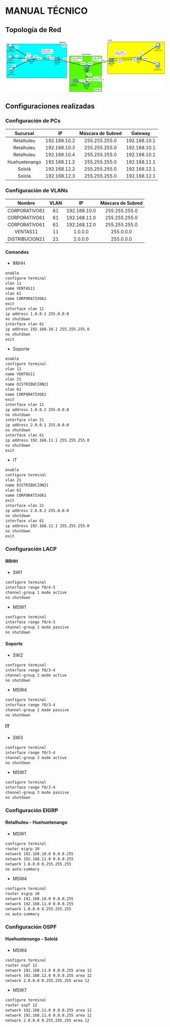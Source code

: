 # MANUAL TÉCNICO
## Topología de Red
![Topología de Red](./topologia.png)

## Configuraciones realizadas
### Configuración de PCs
| Sucursal | IP | Máscara de Subred | Gateway |
|:----:|:----:|:----:|:----:|
| Retalhuleu | 192.168.10.2 | 255.255.255.0 | 192.168.10.1| 
| Retalhuleu | 192.168.10.3 | 255.255.255.0 | 192.168.10.1 |
| Retalhuleu | 192.168.10.4 | 255.255.255.0 | 192.168.10.1 |
| Huehuetenango | 192.168.11.2 | 255.255.255.0 | 192.168.11.1 |
| Sololá | 192.168.12.2 | 255.255.255.0 | 192.168.12.1 |
| Sololá | 192.168.12.3 | 255.255.255.0 | 192.168.12.1 |


### Configuración de VLANs
| Nombre | VLAN | IP | Máscara de Subred |
|:----:|:----:|:----:|:----:|
| CORPORATIVO61 | 61 | 192.168.10.0 | 255.255.255.0 |
| CORPORATIVO61 | 61 | 192.168.11.0 | 255.255.255.0 |
| CORPORATIVO61 | 61 | 192.168.12.0 | 255.255.255.0 |
| VENTAS11 | 11 | 1.0.0.0 | 255.0.0.0 |
| DISTRIBUCION21 | 21 | 2.0.0.0  | 255.0.0.0 |

#### Comandos

- RRHH
```
enable
configure terminal
vlan 11
name VENTAS11
vlan 61
name CORPORATIVO61
exit
interface vlan 11
ip address 1.0.0.1 255.0.0.0
no shutdown
interface vlan 61
ip address 192.168.10.1 255.255.255.0
no shutdown
exit
```

- Soporte
```
enable 
configure terminal
vlan 11
name VENTAS11
vlan 21
name DISTRIBUCION21
vlan 61
name CORPORATIVO61
exit
interface vlan 11
ip address 1.0.0.2 255.0.0.0
no shutdown
interface vlan 21
ip address 2.0.0.1 255.0.0.0
no shutdown
interface vlan 61
ip address 192.168.11.1 255.255.255.0
no shutdown
exit
```

- IT
```
enable 
configure terminal
vlan 21
name DISTRIBUCION21
vlan 61
name CORPORATIVO61
exit
interface vlan 21
ip address 2.0.0.2 255.0.0.0
no shutdown
interface vlan 61
ip address 192.168.12.1 255.255.255.0
no shutdown
exit
```

### Configuración LACP
#### RRHH
- SW1
```
configure terminal
interface range f0/4-5
channel-group 1 mode active
no shutdown
```
- MSW1
```
configure terminal
interface range f0/4-5
channel-group 1 mode passive
no shutdown
```
#### Soporte
- SW2
```
configure terminal
interface range f0/3-4
channel-group 2 mode active
no shutdown
```
- MSW4
```
configure terminal
interface range f0/3-4
channel-group 2 mode passive
no shutdown
```
#### IT
- SW3
```
configure terminal
interface range f0/3-4
channel-group 3 mode active
no shutdown
```
- MSW7
```
configure terminal
interface range f0/3-4
channel-group 3 mode passive
no shutdown
```
### Configuración EIGRP
#### Retalhuleu - Huehuetenango
- MSW1
```
configure terminal
router eigrp 10
network 192.168.10.0 0.0.0.255
network 192.168.11.0 0.0.0.255
network 1.0.0.0 0.255.255.255
no auto-summary
```
- MSW4
```
configure terminal
router eigrp 10
network 192.168.10.0 0.0.0.255
network 192.168.11.0 0.0.0.255
network 1.0.0.0 0.255.255.255
no auto-summary
```
### Configuración OSPF
#### Huehuetenango - Sololá
- MSW4
```
configure terminal
router ospf 12
network 192.168.11.0 0.0.0.255 area 12
network 192.168.12.0 0.0.0.255 area 12
network 2.0.0.0 0.255.255.255 area 12
``` 
- MSW7
```
configure terminal
router ospf 12
network 192.168.12.0 0.0.0.255 area 12
network 192.168.11.0 0.0.0.255 area 12
network 2.0.0.0 0.255.255.255 area 12
``` 